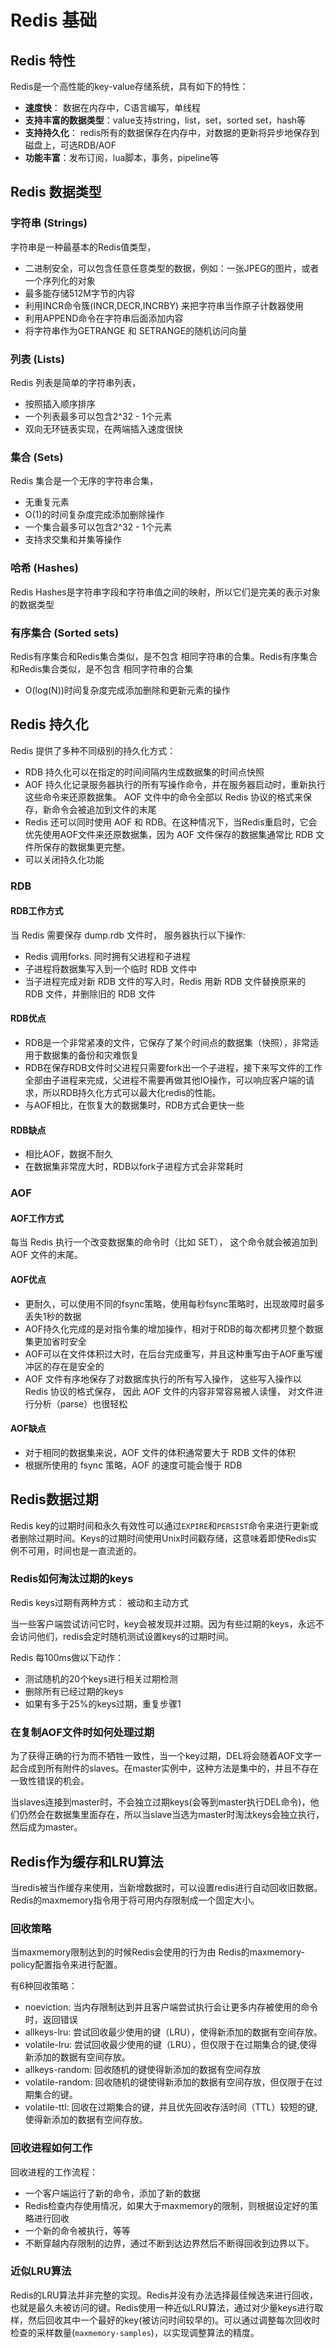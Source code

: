 # Redis 基础

## Redis 特性

Redis是一个高性能的key-value存储系统，具有如下的特性：

+ __速度快__： 数据在内存中，C语言编写，单线程
+ __支持丰富的数据类型__：value支持string，list，set，sorted set，hash等
+ __支持持久化__： redis所有的数据保存在内存中，对数据的更新将异步地保存到磁盘上，可选RDB/AOF
+ __功能丰富__：发布订阅，lua脚本，事务，pipeline等

## Redis 数据类型

### 字符串 (Strings)

字符串是一种最基本的Redis值类型，

+ 二进制安全，可以包含任意任意类型的数据，例如：一张JPEG的图片，或者一个序列化的对象
+ 最多能存储512M字节的内容
+ 利用INCR命令簇(INCR,DECR,INCRBY) 来把字符串当作原子计数器使用
+ 利用APPEND命令在字符串后面添加内容
+ 将字符串作为GETRANGE 和 SETRANGE的随机访问向量

### 列表 (Lists)

Redis 列表是简单的字符串列表，

+ 按照插入顺序排序
+ 一个列表最多可以包含2^32 - 1个元素
+ 双向无环链表实现，在两端插入速度很快

### 集合 (Sets)

Redis 集合是一个无序的字符串合集，

+ 无重复元素
+ O(1)的时间复杂度完成添加删除操作
+ 一个集合最多可以包含2^32 - 1个元素
+ 支持求交集和并集等操作

### 哈希 (Hashes)

Redis Hashes是字符串字段和字符串值之间的映射，所以它们是完美的表示对象的数据类型

### 有序集合 (Sorted sets)

Redis有序集合和Redis集合类似，是不包含 相同字符串的合集。Redis有序集合和Redis集合类似，是不包含 相同字符串的合集

+ O(log(N))时间复杂度完成添加删除和更新元素的操作

## Redis 持久化

Redis 提供了多种不同级别的持久化方式：

+ RDB 持久化可以在指定的时间间隔内生成数据集的时间点快照
+ AOF 持久化记录服务器执行的所有写操作命令，并在服务器启动时，重新执行这些命令来还原数据集。 AOF 文件中的命令全部以 Redis 协议的格式来保存，新命令会被追加到文件的末尾
+ Redis 还可以同时使用 AOF 和 RDB。在这种情况下，当Redis重启时，它会优先使用AOF文件来还原数据集，因为 AOF 文件保存的数据集通常比 RDB 文件所保存的数据集更完整。
+ 可以关闭持久化功能

### RDB

#### RDB工作方式

当 Redis 需要保存 dump.rdb 文件时， 服务器执行以下操作:

+ Redis 调用forks. 同时拥有父进程和子进程
+ 子进程将数据集写入到一个临时 RDB 文件中
+ 当子进程完成对新 RDB 文件的写入时，Redis 用新 RDB 文件替换原来的 RDB 文件，并删除旧的 RDB 文件

#### RDB优点

+ RDB是一个非常紧凑的文件，它保存了某个时间点的数据集（快照），非常适用于数据集的备份和灾难恢复
+ RDB在保存RDB文件时父进程只需要fork出一个子进程，接下来写文件的工作全部由子进程来完成，父进程不需要再做其他IO操作，可以响应客户端的请求，所以RDB持久化方式可以最大化redis的性能。
+ 与AOF相比，在恢复大的数据集时，RDB方式会更快一些

#### RDB缺点

+ 相比AOF，数据不耐久
+ 在数据集非常庞大时，RDB以fork子进程方式会非常耗时

### AOF

#### AOF工作方式

每当 Redis 执行一个改变数据集的命令时（比如 SET）， 这个命令就会被追加到 AOF 文件的末尾。

#### AOF优点

+ 更耐久，可以使用不同的fsync策略，使用每秒fsync策略时，出现故障时最多丢失1秒的数据
+ AOF持久化完成的是对指令集的增加操作，相对于RDB的每次都拷贝整个数据集更加省时安全
+ AOF可以在文件体积过大时，在后台完成重写，并且这种重写由于AOF重写缓冲区的存在是安全的
+ AOF 文件有序地保存了对数据库执行的所有写入操作， 这些写入操作以 Redis 协议的格式保存， 因此 AOF 文件的内容非常容易被人读懂， 对文件进行分析（parse）也很轻松

#### AOF缺点

+ 对于相同的数据集来说，AOF 文件的体积通常要大于 RDB 文件的体积
+ 根据所使用的 fsync 策略，AOF 的速度可能会慢于 RDB

## Redis数据过期

Redis key的过期时间和永久有效性可以通过`EXPIRE`和`PERSIST`命令来进行更新或者删除过期时间。Keys的过期时间使用Unix时间戳存储，这意味着即使Redis实例不可用，时间也是一直流逝的。

### Redis如何淘汰过期的keys

Redis keys过期有两种方式： 被动和主动方式

当一些客户端尝试访问它时，key会被发现并过期。因为有些过期的keys，永远不会访问他们，redis会定时随机测试设置keys的过期时间。

Redis 每100ms做以下动作：

+ 测试随机的20个keys进行相关过期检测
+ 删除所有已经过期的keys
+ 如果有多于25%的keys过期，重复步骤1

### 在复制AOF文件时如何处理过期

为了获得正确的行为而不牺牲一致性，当一个key过期，DEL将会随着AOF文字一起合成到所有附件的slaves。在master实例中，这种方法是集中的，并且不存在一致性错误的机会。

当slaves连接到master时，不会独立过期keys(会等到master执行DEL命令)，他们仍然会在数据集里面存在，所以当slave当选为master时淘汰keys会独立执行，然后成为master。

## Redis作为缓存和LRU算法

当redis被当作缓存来使用，当新增数据时，可以设置redis进行自动回收旧数据。Redis的maxmemory指令用于将可用内存限制成一个固定大小。

### 回收策略

当maxmemory限制达到的时候Redis会使用的行为由 Redis的maxmemory-policy配置指令来进行配置。

有6种回收策略：

+ noeviction: 当内存限制达到并且客户端尝试执行会让更多内存被使用的命令时，返回错误
+ allkeys-lru: 尝试回收最少使用的键（LRU），使得新添加的数据有空间存放。
+ volatile-lru: 尝试回收最少使用的键（LRU），但仅限于在过期集合的键,使得新添加的数据有空间存放。
+ allkeys-random: 回收随机的键使得新添加的数据有空间存放
+ volatile-random: 回收随机的键使得新添加的数据有空间存放，但仅限于在过期集合的键。
+ volatile-ttl: 回收在过期集合的键，并且优先回收存活时间（TTL）较短的键,使得新添加的数据有空间存放。

### 回收进程如何工作

回收进程的工作流程：

+ 一个客户端运行了新的命令，添加了新的数据
+ Redis检查内存使用情况，如果大于maxmemory的限制，则根据设定好的策略进行回收
+ 一个新的命令被执行，等等
+ 不断穿越内存限制的边界，通过不断到达边界然后不断得回收到边界以下。

### 近似LRU算法

Redis的LRU算法并非完整的实现。Redis并没有办法选择最佳候选来进行回收，也就是最久未被访问的键。Redis使用一种近似LRU算法，通过对少量keys进行取样，然后回收其中一个最好的key(被访问时间较早的)。可以通过调整每次回收时检查的采样数量(`maxmemory-samples`)，以实现调整算法的精度。